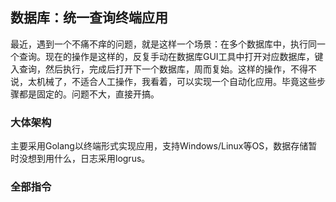 ## 数据库：统一查询终端应用

最近，遇到一个不痛不痒的问题，就是这样一个场景：在多个数据库中，执行同一个查询。现在的操作是这样的，反复手动在数据库GUI工具中打开对应数据库，键入查询，然后执行，完成后打开下一个数据库，周而复始。这样的操作，不得不说，太机械了，不适合人工操作，我看着，可以实现一个自动化应用。毕竟这些步骤都是固定的。问题不大，直接开搞。

### 大体架构

主要采用Golang以终端形式实现应用，支持Windows/Linux等OS，数据存储暂时没想到用什么，日志采用logrus。

### 全部指令

